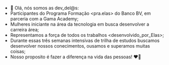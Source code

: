- 👋 Olá, nós somos as dev_del@s:
- Participantes do Programa Formação <pra.elas> do Banco BV, em parceria com a Gama Academy;
- Mulheres iniciante na área da tecnologia em busca desenvolver a carreira área;
- Representamos a força de todos os trabalhos <desenvolvido_por_Elas>;
- Durante essas três semanas intensivas de trilha de estudos buscamos desenvolver  nossos conecimentos, ousamos e superamos muitas coisas;
- Nosso proposito é fazer a diferença na vida das pessoas! ❤👊
